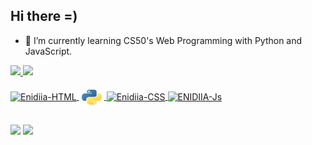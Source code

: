 ## Hi there =)



- 🌱 I’m currently learning CS50's Web Programming with Python and JavaScript.

<div align = "centro" >
  <a href="https://github.com/enidiia">
   <img height="180em" src="https://github-readme-stats.vercel.app/api?username=enidiia&show_icons=true&theme=radical&include_all_commits=true&count_private=true"/>
   <img height="180em" src="https://github-readme-stats.vercel.app/api/top-langs/?username=enidiia&layout=compact&langs_count=7&theme=radical"/>

 </div>

<div style="display: inline_block"><br>
    
   <img align="center" alt="Enidiia-HTML" height="30" width="40" src="https://cdn.jsdelivr.net/gh/devicons/devicon/icons/html5/html5-original.svg" />
   <img align="center" alt="Enidiia-Python" height="30" width="40" src="https://raw.githubusercontent.com/devicons/devicon/master/icons/python/python-original.svg">
   <img align="center" alt="Enidiia-CSS" height="30" width="40" src="https://cdn.jsdelivr.net/gh/devicons/devicon/icons/css3/css3-original.svg" />
    <img align="center" alt="ENIDIIA-Js" height="30" width="40"  src="https://cdn.jsdelivr.net/gh/devicons/devicon/icons/javascript/javascript-original.svg" />
  
</div>

   ##
  
  <div>
   <a href = "mailto:thaysmagalhaes12@gmail.com"><img src="https://img.shields.io/badge/-Gmail-%23333?style=for-the-badge&logo=gmail&logoColor=white" target="_blank"></a>
     <a href="https://instagram.com/enidiia_" target="_blank"><img src="https://img.shields.io/badge/-Instagram-%23E4405F?style=for-the-badge&logo=instagram&logoColor=white" target="_blank"></a>

